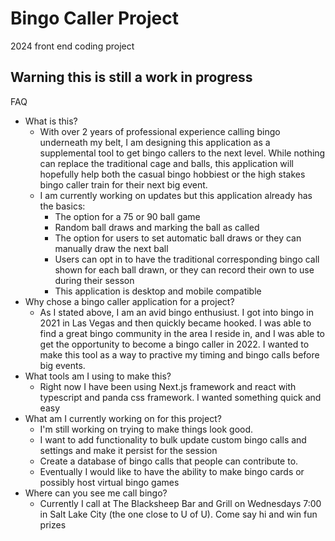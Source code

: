 # Bingo Caller Project

2024 front end coding project

## Warning this is still a work in progress

FAQ

- What is this?
  - With over 2 years of professional experience calling bingo underneath my belt, I am designing this application as a supplemental tool to get bingo callers to the next level. While nothing can replace the traditional cage and balls, this application will hopefully help both the casual bingo hobbiest or the high stakes bingo caller train for their next big event.
  - I am currently working on updates but this application already has the basics:
    - The option for a 75 or 90 ball game
    - Random ball draws and marking the ball as called
    - The option for users to set automatic ball draws or they can manually draw the next ball
    - Users can opt in to have the traditional corresponding bingo call shown for each ball drawn, or they can record their own to use during their sesson
    - This application is desktop and mobile compatible
- Why chose a bingo caller application for a project?
  - As I stated above, I am an avid bingo enthusiust. I got into bingo in 2021 in Las Vegas and then quickly became hooked. I was able to find a great bingo community in the area I reside in, and I was able to get the opportunity to become a bingo caller in 2022. I wanted to make this tool as a way to practive my timing and bingo calls before big events.
- What tools am I using to make this?
  - Right now I have been using Next.js framework and react with typescript and panda css framework. I wanted something quick and easy
- What am I currently working on for this project?
  - I'm still working on trying to make things look good.
  - I want to add functionality to bulk update custom bingo calls and settings and make it persist for the session
  - Create a database of bingo calls that people can contribute to.
  - Eventually I would like to have the ability to make bingo cards or possibly host virtual bingo games
- Where can you see me call bingo?
  - Currently I call at The Blacksheep Bar and Grill on Wednesdays 7:00 in Salt Lake City (the one close to U of U). Come say hi and win fun prizes
